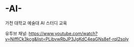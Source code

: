 # -AI-
가천 대학교 예술대 AI 스터디 교육

유투브 채널:  https://www.youtube.com/watch?v=NifflCk3kcg&list=PLibvwRbJP3JgKdC4eaGNs8ef-rqI2soly
